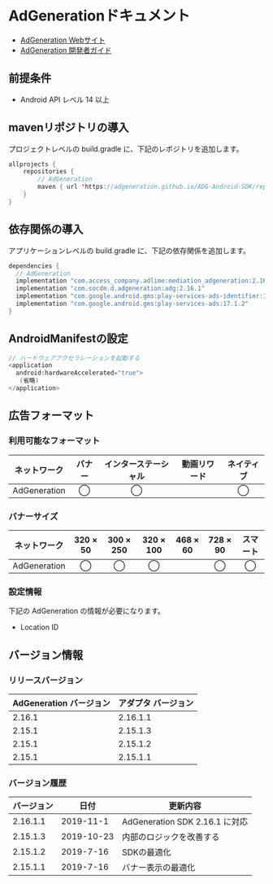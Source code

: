 # AdGenerationドキュメント
- [AdGeneration Webサイト](http://out.easycounter.com/external/ad-generation.jp)
- [AdGeneration 開発者ガイド](https://github.com/AdGeneration/ADG-Android-SDK)

## 前提条件
- Android API レベル 14 以上

## mavenリポジトリの導入
プロジェクトレベルの build.gradle に、下記のレポジトリを追加します。

```java
allprojects {
    repositories {
        // AdGeneration
        maven { url 'https://adgeneration.github.io/ADG-Android-SDK/repository' }
    }
}
```

## 依存関係の導入
アプリケーションレベルの build.gradle に、下記の依存関係を追加します。

```java
dependencies {
  // AdGeneration
  implementation "com.access_company.adlime:mediation_adgeneration:2.16.1.1"
  implementation "com.socdm.d.adgeneration:adg:2.16.1"
  implementation "com.google.android.gms:play-services-ads-identifier:16.0.0"
  implementation "com.google.android.gms:play-services-ads:17.1.2"
}
```

## AndroidManifestの設定
```java
// ハードウェアアクセラレーションを起動する
<application
  android:hardwareAccelerated="true">
   (省略) 
</application>
```

## 広告フォーマット

### 利用可能なフォーマット

|ネットワーク|バナー|インターステーシャル|動画リワード|ネイティブ|
|:------------:|:---:|:----------:|:------:|:----:|
| AdGeneration | ◯    | ◯          |       | ◯   |

### バナーサイズ
|ネットワーク       |320 × 50 |300 × 250 |320 × 100 |468 × 60 |728 × 90 |スマート |
|:------------:|:-----:|:------:|:------:|:-----:|:-----:|:----:|
| AdGeneration | ◯     | ◯      | ◯      |       | ◯     | ◯    |

### 設定情報
下記の AdGeneration の情報が必要になります。
- Location ID  

## バージョン情報

### リリースバージョン
| AdGeneration バージョン | アダプタ バージョン |
|:---------------------|:-----------------|
| 2.16.1           | 2.16.1.1      |
| 2.15.1           | 2.15.1.3      |
| 2.15.1           | 2.15.1.2     |
| 2.15.1           | 2.15.1.1     |

### バージョン履歴
| バージョン    | 日付         | 更新内容                |
|-------------|--------------|-------------------------------|
| 2.16.1.1    | 2019-11-1   | AdGeneration SDK 2.16.1 に対応           |
| 2.15.1.3    | 2019-10-23   |  内部のロジックを改善する          |
| 2.15.1.2    | 2019-7-16   | SDKの最適化                  |
| 2.15.1.1    | 2019-7-16    | バナー表示の最適化          |
